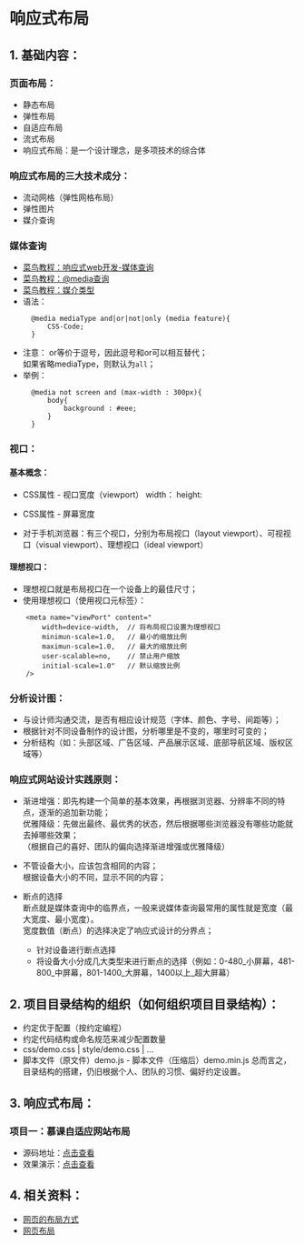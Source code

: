 响应式布局
========

## 1. 基础内容：

### 页面布局：

* 静态布局
* 弹性布局
* 自适应布局
* 流式布局
* 响应式布局：是一个设计理念，是多项技术的综合体

### 响应式布局的三大技术成分：

* 流动网格（弹性网格布局）
* 弹性图片
* 媒介查询

### 媒体查询

* [菜鸟教程：响应式web开发-媒体查询](http://www.runoob.com/css/css-rwd-mediaqueries.html)
* [菜鸟教程：@media查询](http://www.runoob.com/cssref/css3-pr-mediaquery.html)
* [菜鸟教程：媒介类型](http://www.runoob.com/css/css-mediatypes.html)
* 语法：
  ```
    @media mediaType and|or|not|only (media feature){
        CSS-Code;
    }
  ```
* 注意：
    or等价于逗号，因此逗号和or可以相互替代；<br>
    如果省略mediaType，则默认为```all```；<br>
* 举例：
  ```
    @media not screen and (max-width : 300px){
        body{
            background : #eee;
        }
    }
  ```

### 视口：

#### 基本概念：

* CSS属性 - 视口宽度（viewport）
  width：
  height:

* CSS属性 - 屏幕宽度

* 对于手机浏览器：有三个视口，分别为布局视口（layout viewport）、可视视口（visual viewport）、理想视口（ideal viewport）

#### 理想视口：

* 理想视口就是布局视口在一个设备上的最佳尺寸；
* 使用理想视口（使用视口元标签）：
```
    <meta name="viewPort" content="
        width=device-width,  // 将布局视口设置为理想视口
        minimun-scale=1.0,   // 最小的缩放比例
        maximun-scale=1.0,   // 最大的缩放比例
        user-scalable=no,    // 禁止用户缩放
        initial-scale=1.0"   // 默认缩放比例
    />
```

### 分析设计图：

* 与设计师沟通交流，是否有相应设计规范（字体、颜色、字号、间距等）；
* 根据针对不同设备制作的设计图，分析哪里是不变的，哪里时可变的；
* 分析结构（如：头部区域、广告区域、产品展示区域、底部导航区域、版权区域等）

### 响应式网站设计实践原则：

* 渐进增强：即先构建一个简单的基本效果，再根据浏览器、分辨率不同的特点，逐渐的追加新功能；<br>
  优雅降级：先做出最终、最优秀的状态，然后根据哪些浏览器没有哪些功能就去掉哪些效果；<br>
  （根据自己的喜好、团队的偏向选择渐进增强或优雅降级）<br>

* 不管设备大小，应该包含相同的内容；<br>
  根据设备大小的不同，显示不同的内容；<br>

* 断点的选择<br>
  断点就是媒体查询中的临界点，一般来说媒体查询最常用的属性就是宽度（最大宽度、最小宽度）。<br>
  宽度数值（断点）的选择决定了响应式设计的分界点；<br>
  * 针对设备进行断点选择
  * 将设备大小分成几大类型来进行断点的选择（例如：0-480_小屏幕，481-800_中屏幕，801-1400_大屏幕，1400以上_超大屏幕）

## 2. 项目目录结构的组织（如何组织项目目录结构）：

* 约定优于配置（按约定编程）
* 约定代码结构或命名规范来减少配置数量
* css/demo.css | style/demo.css | ...
* 脚本文件（原文件）demo.js - 脚本文件（压缩后）demo.min.js
总而言之，目录结构的搭建，仍旧根据个人、团队的习惯、偏好约定设置。

## 3. 响应式布局：

### 项目一：慕课自适应网站布局

* 源码地址：[点击查看](https://github.com/FishNon/responsive-layout/tree/master/project01-imooc)
* 效果演示：[点击查看]()

## 4. 相关资料：

* [网页的布局方式](http://blog.csdn.net/gertyy/article/details/52764527)
* [网页布局](http://mt.sohu.com/20161107/n472512749.shtml)